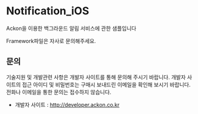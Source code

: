 Notification_iOS
================

Ackon을 이용한 백그라운드 알림 서비스에 관한 샘플입니다

Framework파일은 자사로 문의해주세요.

## 문의 
기술지원 및 개발관련 사항은 개발자 사이트를 통해 문의해 주시기 바랍니다.
개발자 사이트의 접근 아이디 및 비밀번호는 구매시 보내드린 이메일을 확인해 보시기 바랍니다.
전화나 이메일을 통한 문의는 접수하지 않습니다.

* 개발자 사이트 : http://developer.ackon.co.kr

